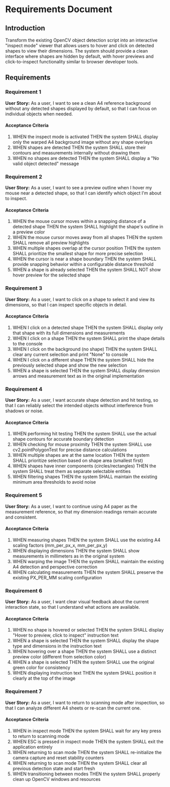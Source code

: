 # Requirements Document

## Introduction

Transform the existing OpenCV object detection script into an interactive "inspect mode" viewer that allows users to hover and click on detected shapes to view their dimensions. The system should provide a clean interface where shapes are hidden by default, with hover previews and click-to-inspect functionality similar to browser developer tools.

## Requirements

### Requirement 1

**User Story:** As a user, I want to see a clean A4 reference background without any detected shapes displayed by default, so that I can focus on individual objects when needed.

#### Acceptance Criteria

1. WHEN the inspect mode is activated THEN the system SHALL display only the warped A4 background image without any shape overlays
2. WHEN shapes are detected THEN the system SHALL store their contours and measurements internally without drawing them
3. WHEN no shapes are detected THEN the system SHALL display a "No valid object detected" message

### Requirement 2

**User Story:** As a user, I want to see a preview outline when I hover my mouse near a detected shape, so that I can identify which object I'm about to inspect.

#### Acceptance Criteria

1. WHEN the mouse cursor moves within a snapping distance of a detected shape THEN the system SHALL highlight the shape's outline in a preview color
2. WHEN the mouse cursor moves away from all shapes THEN the system SHALL remove all preview highlights
3. WHEN multiple shapes overlap at the cursor position THEN the system SHALL prioritize the smallest shape for more precise selection
4. WHEN the cursor is near a shape boundary THEN the system SHALL provide snapping behavior within a configurable distance threshold
5. WHEN a shape is already selected THEN the system SHALL NOT show hover preview for the selected shape

### Requirement 3

**User Story:** As a user, I want to click on a shape to select it and view its dimensions, so that I can inspect specific objects in detail.

#### Acceptance Criteria

1. WHEN I click on a detected shape THEN the system SHALL display only that shape with its full dimensions and measurements
2. WHEN I click on a shape THEN the system SHALL print the shape details to the console
3. WHEN I click on the background (no shape) THEN the system SHALL clear any current selection and print "None" to console
4. WHEN I click on a different shape THEN the system SHALL hide the previously selected shape and show the new selection
5. WHEN a shape is selected THEN the system SHALL display dimension arrows and measurement text as in the original implementation

### Requirement 4

**User Story:** As a user, I want accurate shape detection and hit testing, so that I can reliably select the intended objects without interference from shadows or noise.

#### Acceptance Criteria

1. WHEN performing hit testing THEN the system SHALL use the actual shape contours for accurate boundary detection
2. WHEN checking for mouse proximity THEN the system SHALL use cv2.pointPolygonTest for precise distance calculations
3. WHEN multiple shapes are at the same location THEN the system SHALL prioritize selection based on shape area (smallest first)
4. WHEN shapes have inner components (circles/rectangles) THEN the system SHALL treat them as separate selectable entities
5. WHEN filtering shapes THEN the system SHALL maintain the existing minimum area thresholds to avoid noise

### Requirement 5

**User Story:** As a user, I want to continue using A4 paper as the measurement reference, so that my dimension readings remain accurate and consistent.

#### Acceptance Criteria

1. WHEN measuring shapes THEN the system SHALL use the existing A4 scaling factors (mm_per_px_x, mm_per_px_y)
2. WHEN displaying dimensions THEN the system SHALL show measurements in millimeters as in the original system
3. WHEN warping the image THEN the system SHALL maintain the existing A4 detection and perspective correction
4. WHEN calculating measurements THEN the system SHALL preserve the existing PX_PER_MM scaling configuration

### Requirement 6

**User Story:** As a user, I want clear visual feedback about the current interaction state, so that I understand what actions are available.

#### Acceptance Criteria

1. WHEN no shape is hovered or selected THEN the system SHALL display "Hover to preview, click to inspect" instruction text
2. WHEN a shape is selected THEN the system SHALL display the shape type and dimensions in the instruction text
3. WHEN hovering over a shape THEN the system SHALL use a distinct preview color (different from selection color)
4. WHEN a shape is selected THEN the system SHALL use the original green color for consistency
5. WHEN displaying instruction text THEN the system SHALL position it clearly at the top of the image

### Requirement 7

**User Story:** As a user, I want to return to scanning mode after inspection, so that I can analyze different A4 sheets or re-scan the current one.

#### Acceptance Criteria

1. WHEN in inspect mode THEN the system SHALL wait for any key press to return to scanning mode
2. WHEN ESC is pressed in inspect mode THEN the system SHALL exit the application entirely
3. WHEN returning to scan mode THEN the system SHALL re-initialize the camera capture and reset stability counters
4. WHEN returning to scan mode THEN the system SHALL clear all previous detection state and start fresh
5. WHEN transitioning between modes THEN the system SHALL properly clean up OpenCV windows and resources